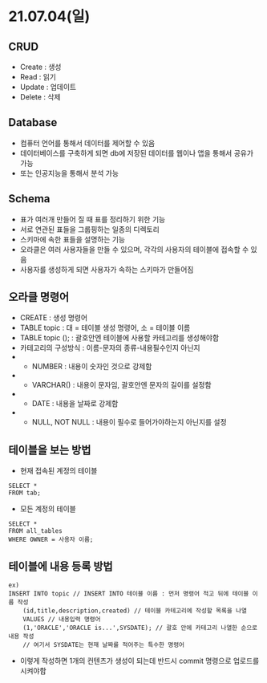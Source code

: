 # 21.07.04(일)
## CRUD
- Create : 생성
- Read : 읽기
- Update : 업데이트
- Delete : 삭제
###
## Database
- 컴퓨터 언어를 통해서 데이터를 제어할 수 있음
- 데이터베이스를 구축하게 되면 db에 저장된 데이터를 웹이나 앱을 통해서 공유가 가능
- 또는 인공지능을 통해서 분석 가능
###
## Schema
- 표가 여러개 만들어 질 때 표를 정리하기 위한 기능
- 서로 연관된 표들을 그룹핑하는 일종의 디렉토리
- 스키마에 속한 표들을 설명하는 기능
- 오라클은 여러 사용자들을 만들 수 있으며, 각각의 사용자의 테이블에 접속할 수 있음
- 사용자를 생성하게 되면 사용자가 속하는 스키마가 만들어짐
###
## 오라클 명령어
- CREATE : 생성 명령어
- TABLE topic : 대 = 테이블 생성 명령어, 소 = 테이블 이름
- TABLE topic (); : 괄호안엔 테이블에 사용할 카테고리를 생성해야함
- 카테고리의 구성방식 : 이름-문자의 종류-내용필수인지 아닌지
- - NUMBER : 내용이 숫자인 것으로 강제함
- - VARCHAR() : 내용이 문자임, 괄호안엔 문자의 길이를 설정함
- - DATE : 내용을 날짜로 강제함
- - NULL, NOT NULL : 내용이 필수로 들어가야하는지 아닌지를 설정
###
## 테이블을 보는 방법
- 현재 접속된 계정의 테이블
```
SELECT *
FROM tab;
```
- 모든 계정의 테이블
```
SELECT *
FROM all_tables
WHERE OWNER = 사용자 이름;
```
###
## 테이블에 내용 등록 방법
```
ex)
INSERT INTO topic // INSERT INTO 테이블 이름 : 먼저 명령어 적고 뒤에 테이블 이름 작성
    (id,title,description,created) // 테이블 카테고리에 작성할 목록을 나열
    VALUES // 내용입력 명령어
    (1,'ORACLE','ORACLE is...',SYSDATE); // 괄호 안에 카테고리 나열한 순으로 내용 작성
    // 여기서 SYSDATE는 현재 날짜를 적어주는 특수한 명령어
```
- 이렇게 작성하면 1개의 컨텐츠가 생성이 되는데 반드시 commit 명령으로 업로드를 시켜야함